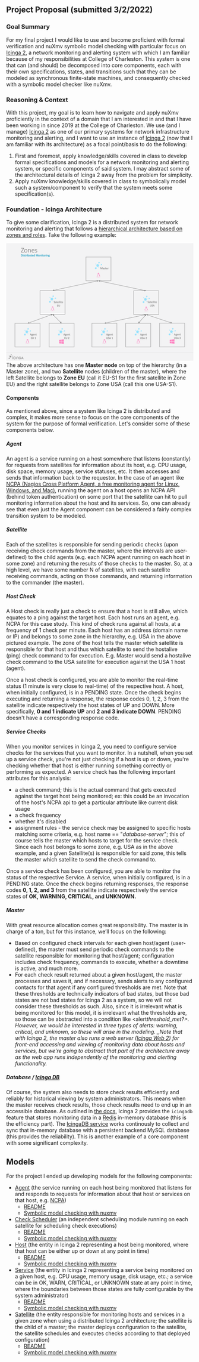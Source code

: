## Project Proposal (submitted 3/2/2022)

### Goal Summary

For my final project I would like to use and become proficient with formal verification and nuXmv symbolic model checking with particular focus on [Icinga 2](https://icinga.com/docs/icinga-2/latest/doc/01-about/), a network monitoring and alerting system with which I am familiar because of my responsibilities at College of Charleston. This system is one that can (and should) be decomposed into core components, each with their own specifications, states, and transitions such that they can be modeled as synchronous finite-state machines, and consequently checked with a symbolic model checker like nuXmv.

### Reasoning & Context

With this project, my goal is to learn how to navigate and apply nuXmv proficiently in the context of a domain that I am interested in and that I have been working in since 2019 at the College of Charleston. We use (and I manage) [Icinga 2](https://icinga.com/docs/icinga-2/latest/doc/01-about/) as one of our primary systems for network infrastructure monitoring and alerting, and I want to use an instance of [Icinga 2](https://icinga.com/docs/icinga-2/latest/doc/01-about/) (now that I am familiar with its architecture) as a focal point/basis to do the following:

1. First and foremost, apply knowledge/skills covered in class to develop formal specifications and
   models for a network monitoring and alerting system, or specific components of said system. I may
   abstract some of the architectural details of Icinga 2 away from the problem for simplicity.
2. Apply nuXmv knowledge/skills covered in class to symbolically model such a system/component to
   verify that the system meets some specification(s).

### Foundation - Icinga Architecture

To give some clarification, Icinga 2 is a distributed system for network monitoring and alerting that follows a [hierarchical architecture based on zones and roles](https://icinga.com/docs/icinga-2/latest/doc/06-distributed-monitoring/). Take the following example:

![Icinga 2 distributed monitoring & zones](img/icinga2_distributed_monitoring_zones.png)
The above architecture has one **Master node** on top of the hierarchy (in a Master zone), and two **Satellite** nodes (children of the master), where the left Satellite belongs to **Zone EU** (call it EU-S1 for the first satellite in Zone EU) and the right satellite belongs to Zone USA (call this one USA-S1).

#### Components

As mentioned above, since a system like Icinga 2 is distributed and complex, it makes more sense to focus on the core components of the system for the purpose of formal verification. Let's consider some of these components below.

##### Agent

An agent is a service running on a host somewhere that listens (constantly) for requests from satellites
for information about its host, e.g. CPU usage, disk space, memory usage, service statuses, etc. It then
accesses and sends that information back to the requestor. In the case of an agent like [NCPA (Nagios Cross Platform Agent, a free monitoring agent for Linux, Windows, and Mac)](https://www.nagios.org/ncpa/), running the agent on a host opens an NCPA API (behind token authentication) on some port that the satellite can hit to pull monitoring information about the host and its services. So, one can already see that even just the Agent component can be considered a fairly complex transition system to be modeled.

##### Satellite

Each of the satellites is responsible for sending periodic checks (upon receiving check commands from
the master, where the intervals are user-defined) to the child agents (e.g. each NCPA agent running on each host in some zone) and returning the results of those checks to the master. So, at a high level, we have some number N of satellites, with each satellite receiving commands, acting on those commands, and returning information to the commander (the master).

##### Host Check

A Host check is really just a check to ensure that a host is still alive, which equates to a ping against the target host. Each host runs an agent, e.g. NCPA for this case study. This kind of check runs against all hosts, at a frequency of 1 check per minute. Each host has an address (domain name or IP) and belongs to some zone in the hierarchy, e.g. USA in the above pictured example. The zone of the host tells the master which satellite is responsible for that host and thus which satellite to send the hostalive (ping) check command to for execution. E.g. Master would send a hostalive check command to the USA satellite for execution against the USA 1 host (agent).

Once a host check is configured, you are able to monitor the real-time status (1 minute is very close to real-time) of the respective host. A host, when initially configured, is in a PENDING state. Once the check begins executing and returning a response, the response codes 0, 1, 2, 3 from the satellite indicate respectively the host states of UP and DOWN. More specifically, **0 and 1 indicate UP** and **2 and 3 indicate DOWN**. PENDING doesn't have a corresponding response code.

##### Service Checks

When you monitor services in Icinga 2, you need to configure service checks for the services that you want to monitor. In a nutshell, when you set up a service check, you're not just checking if a host is up or down, you're checking whether that host is either running something correctly or performing as expected. A service check has the following important attributes for this analysis:

- a check command; this is the actual command that gets executed against the target host being monitored; ex: this could be an invocation of the host's NCPA api to get a particular attribute like current disk usage
- a check frequency
- whether it's disabled
- assignment rules - the service check may be assigned to specific hosts matching some criteria, e.g. host name == "_database-server_"; this of course tells the master which hosts to target for the service check. Since each host belongs to some zone, e.g. USA as in the above example, and a given Satellite(s) is responsible for said zone, this tells the master which satellite to send the check command to.

Once a service check has been configured, you are able to monitor the status of the respective Service. A service, when initially configured, is in a PENDING state. Once the check begins returning responses, the response codes **0, 1, 2, and 3** from the satellite indicate respectively the service states of **OK, WARNING, CRITICAL, and UNKNOWN.**

##### Master

With great resource allocation comes great responsibility. The master is in charge of a ton, but for this
instance, we’ll focus on the following:

- Based on configured check intervals for each given host/agent (user-defined), the master must send
  periodic check commands to the satellite responsible for monitoring that host/agent; configuration includes check frequency, commands to execute, whether a downtime is active, and much more.
- For each check result returned about a given host/agent, the master processes and saves it, and if
  necessary, sends alerts to any configured contacts for that agent if any configured thresholds are met.
  Note that these thresholds are technically indicators of bad states, but those bad states are not bad
  states for Icinga 2 as a system, so we will not consider these thresholds as such. Also, since it is irrelevant
  what is being monitored for this model, it is irrelevant what the thresholds are, so those can be
  abstracted into a condition like <alert*threshold_met?>. However, we would be interested in three types
  of alerts: warning, critical, and unknown, so these will arise in the modeling. \_Note that with Icinga 2, the master also runs a web server ([Icinga Web 2](https://icinga.com/docs/icinga-web-2/latest/doc/01-About/#:~:text=Icinga%20Web%202%20is%20a,and%20easily%20extensible%20with%20modules.)) for front-end accessing and viewing of monitoring data about hosts and services, but we're going to abstract that part of the architecture away as the web app runs independently of the monitoring and alerting functionality.*

##### Database / [Icinga DB](https://icinga.com/docs/icinga-2/latest/doc/14-features/#icinga-db)

Of course, the system also needs to store check results efficiently and reliably for historical viewing by system administrators. This means when the master receives check results, those check results need to end up in an accessible database. As outlined in [the docs](https://icinga.com/docs/icinga-2/latest/doc/14-features/#icinga-db), Icinga 2 provides the `icingadb` feature that stores monitoring data in a [Redis](https://redis.io) in-memory database (this is the efficiency part). The [IcingaDB service](https://github.com/icinga/icingadb) works continously to collect and sync that in-memory database with a persistent backend MySQL database (this provides the reliability). This is another example of a core component with some significant complexity.

## Models

For the project I ended up developing models for the following components:

- [Agent](https://icinga.com/docs/icinga-2/latest/doc/07-agent-based-monitoring/) (the service running on each host being monitored that listens for and responds to requests for information about that host or services on that host, e.g. [NCPA](https://www.nagios.org/ncpa/))
  - [README](components/agent/README.md)
  - [Symbolic model checking with nuxmv](components/agent/check.smv)
- [Check Scheduler](https://icinga.com/docs/icinga-2/latest/doc/19-technical-concepts/#check-scheduler) (an independent scheduling module running on each satellite for scheduling check executions)
  - [README](components/checkscheduler/README.md)
  - [Symbolic model checking with nuxmv](components/checkscheduler/check.smv)
- [Host](https://icinga.com/docs/icinga-2/latest/doc/03-monitoring-basics/#hosts-and-services) (the entity in Icinga 2 representing a host being monitored, where that host can be either up or down at any point in time)
  - [README](components/host/README.md)
  - [Symbolic model checking with nuxmv](components/host/check.smv)
- [Service](https://icinga.com/docs/icinga-2/latest/doc/03-monitoring-basics/#hosts-and-services) (the entity in Icinga 2 representing a service being monitored on a given host, e.g. CPU usage, memory usage, disk usage, etc.; a service can be in OK, WARN, CRITICAL, or UNKNOWN state at any point in time, where the boundaries between those states are fully configurable by the system administrator)
  - [README](components/service/README.md)
  - [Symbolic model checking with nuxmv](components/service/check.smv)
- [Satellite](https://icinga.com/docs/icinga-2/latest/doc/06-distributed-monitoring/#roles-master-satellites-and-agents) (the entity responsible for monitoring hosts and services in a given zone when using a distributed Icinga 2 architecture; the satellite is the child of a master; the master deploys configuration to the satellite, the satellite schedules and executes checks according to that deployed configuration)
  - [README](components/satellite/README.md)
  - [Symbolic model checking with nuxmv](components/satellite/check.smv)
